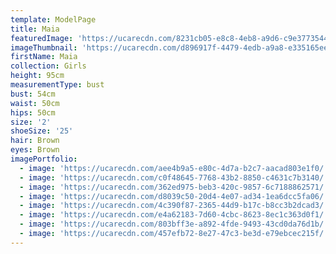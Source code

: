 ```yaml
---
template: ModelPage
title: Maia
featuredImage: 'https://ucarecdn.com/8231cb05-e8c8-4eb8-a9d6-c9e3773544cd/'
imageThumbnail: 'https://ucarecdn.com/d896917f-4479-4edb-a9a8-e335165eeb90/'
firstName: Maia
collection: Girls
height: 95cm
measurementType: bust
bust: 54cm
waist: 50cm
hips: 50cm
size: '2'
shoeSize: '25'
hair: Brown
eyes: Brown
imagePortfolio:
  - image: 'https://ucarecdn.com/aee4b9a5-e80c-4d7a-b2c7-aacad803e1f0/'
  - image: 'https://ucarecdn.com/c0f48645-7768-43b2-8850-c4631c7b3140/'
  - image: 'https://ucarecdn.com/362ed975-beb3-420c-9857-6c7188862571/'
  - image: 'https://ucarecdn.com/d8039c50-20d4-4e07-ad34-1ea6dcc5fa06/'
  - image: 'https://ucarecdn.com/4c390f87-2365-44d9-b17c-b8cc3b2dcad3/'
  - image: 'https://ucarecdn.com/e4a62183-7d60-4cbc-8623-8ec1c363d0f1/'
  - image: 'https://ucarecdn.com/803bff3e-a892-4fde-9493-43cd0da76d1b/'
  - image: 'https://ucarecdn.com/457efb72-8e27-47c3-be3d-e79ebcec215f/'
---
```


